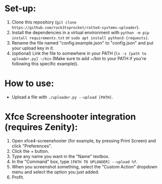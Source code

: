 # Set-up:

1. Clone this repository (`git clone https://github.com/rock3tsprocket/ratted-systems-uploader`).
2. Install the dependencies in a virtual environment with `python -m pip install requirements.txt` or `sudo apt install python3-{requests}`.
3. Rename the file named "config.example.json" to "config.json" and put your upload key in it.
4. (optional) Link the file to somewhere in your PATH (`ln -s [path to uploader.py] ~/bin` (Make sure to add ~/bin to your PATH if you're following this specific example)).

# How to use:

* Upload a file with `./uploader.py --upload [PATH]`.

# Xfce Screenshooter integration (requires Zenity):

1. Open xfce4-screenshooter (for example, by pressing Print Screen) and click "Preferences".
2. Click the + button.
3. Type any name you want in the "Name" textbox.
4. In the "Command" box, type `[PATH TO UPLOADER] --upload %f`.
5. When you screenshot something, select the "Custom Action" dropdown menu and select the option you just added.
6. Profit.
